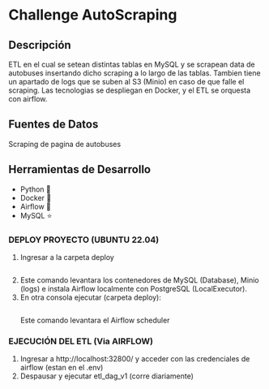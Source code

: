 <!-- README --->

# Challenge AutoScraping

## Descripción
ETL en el cual se setean distintas tablas en MySQL y se scrapean data de autobuses
insertando dicho scraping a lo largo de las tablas.
Tambien tiene un apartado de logs que se suben al S3 (Minio) en caso de que falle
el scraping.
Las tecnologias se despliegan en Docker, y el ETL se orquesta con airflow.

## Fuentes de Datos
Scraping de pagina de autobuses

## Herramientas de Desarrollo
- Python 🐍
- Docker 🐋
- Airflow 🚀
- MySQL ⭐


### DEPLOY PROYECTO (UBUNTU 22.04) ###
1. Ingresar a la carpeta deploy
2. ```sudo sh deploy_etl.sh
   ```
   Este comando levantara los contenedores de MySQL (Database), Minio (logs) e instala Airflow localmente
   con PostgreSQL (LocalExecutor).
3. En otra consola ejecutar (carpeta deploy):
   ```sudo sh deploy_scheduler.sh
   ```
   Este comando levantara el Airflow scheduler

### EJECUCIÓN DEL ETL (Via AIRFLOW) ###
1. Ingresar a http://localhost:32800/ y acceder con las credenciales de airflow (estan en el .env)
2. Despausar y ejecutar etl_dag_v1 (corre diariamente)



